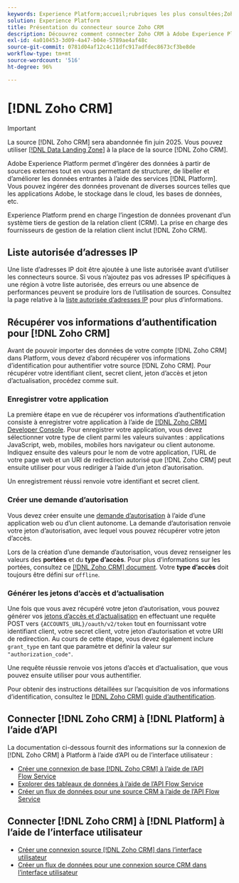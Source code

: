 ```yaml
---
keywords: Experience Platform;accueil;rubriques les plus consultées;Zoho CRM;zoho crm;Zoho;zoho
solution: Experience Platform
title: Présentation du connecteur source Zoho CRM
description: Découvrez comment connecter Zoho CRM à Adobe Experience Platform à l’aide d’API ou de l’interface utilisateur.
exl-id: 4a010453-3d09-4a47-b04e-5789ae4af48c
source-git-commit: 0781d04af12c4c11dfc917adfdec8673cf3be8de
workflow-type: tm+mt
source-wordcount: '516'
ht-degree: 96%

---
```


# [!DNL Zoho CRM]

>[!IMPORTANT]
>
>La source [!DNL Zoho CRM] sera abandonnée fin juin 2025. Vous pouvez utiliser [[!DNL Data Landing Zone]](../cloud-storage/data-landing-zone.md) à la place de la source [!DNL Zoho CRM].

Adobe Experience Platform permet d’ingérer des données à partir de sources externes tout en vous permettant de structurer, de libeller et d’améliorer les données entrantes à l’aide des services [!DNL Platform]. Vous pouvez ingérer des données provenant de diverses sources telles que les applications Adobe, le stockage dans le cloud, les bases de données, etc.

Experience Platform prend en charge l’ingestion de données provenant d’un système tiers de gestion de la relation client (CRM). La prise en charge des fournisseurs de gestion de la relation client inclut [!DNL Zoho CRM].

## Liste autorisée d’adresses IP

Une liste d’adresses IP doit être ajoutée à une liste autorisée avant d’utiliser les connecteurs source. Si vous n’ajoutez pas vos adresses IP spécifiques à une région à votre liste autorisée, des erreurs ou une absence de performances peuvent se produire lors de l’utilisation de sources. Consultez la page relative à la [liste autorisée d’adresses IP](../../ip-address-allow-list.md) pour plus d’informations.

## Récupérer vos informations d’authentification pour [!DNL Zoho CRM]

Avant de pouvoir importer des données de votre compte [!DNL Zoho CRM] dans Platform, vous devez d’abord récupérer vos informations d’identification pour authentifier votre source [!DNL Zoho CRM]. Pour récupérer votre identifiant client, secret client, jeton d’accès et jeton d’actualisation, procédez comme suit.

### Enregistrer votre application

La première étape en vue de récupérer vos informations d’authentification consiste à enregistrer votre application à l’aide de [[!DNL Zoho CRM] Developer Console](https://accounts.zoho.com/). Pour enregistrer votre application, vous devez sélectionner votre type de client parmi les valeurs suivantes : applications JavaScript, web, mobiles, mobiles hors navigateur ou client autonome. Indiquez ensuite des valeurs pour le nom de votre application, l’URL de votre page web et un URI de redirection autorisé que [!DNL Zoho CRM] peut ensuite utiliser pour vous rediriger à lʼaide dʼun jeton d’autorisation.

Un enregistrement réussi renvoie votre identifiant et secret client.

### Créer une demande d’autorisation

Vous devez créer ensuite une [demande d’autorisation](https://www.zoho.com/crm/developer/docs/api/v2/auth-request.html) à l’aide d’une application web ou d’un client autonome. La demande d’autorisation renvoie votre jeton d’autorisation, avec lequel vous pouvez récupérer votre jeton d’accès.

Lors de la création d’une demande d’autorisation, vous devez renseigner les valeurs des **portées** et du **type dʼaccès**. Pour plus d’informations sur les portées, consultez ce [[!DNL Zoho CRM] document](https://www.zoho.com/crm/developer/docs/api/v2/scopes.html). Votre **type dʼaccès** doit toujours être défini sur `offline`.

### Générer les jetons d’accès et d’actualisation

Une fois que vous avez récupéré votre jeton d’autorisation, vous pouvez générer vos [jetons dʼaccès et dʼactualisation](https://www.zoho.com/crm/developer/docs/api/v2/access-refresh.html) en effectuant une requête POST vers `{ACCOUNTS_URL}/oauth/v2/token` tout en fournissant votre identifiant client, votre secret client, votre jeton d’autorisation et votre URI de redirection. Au cours de cette étape, vous devez également inclure `grant_type` en tant que paramètre et définir la valeur sur `"authorization_code"`.

Une requête réussie renvoie vos jetons d’accès et d’actualisation, que vous pouvez ensuite utiliser pour vous authentifier.

Pour obtenir des instructions détaillées sur l’acquisition de vos informations d’identification, consultez le [[!DNL Zoho CRM] guide d’authentification](https://www.zoho.com/crm/developer/docs/api/v2/oauth-overview.html).

## Connecter [!DNL Zoho CRM] à [!DNL Platform] à lʼaide dʼAPI

La documentation ci-dessous fournit des informations sur la connexion de [!DNL Zoho CRM] à Platform à l’aide d’API ou de l’interface utilisateur :

- [Créer une connexion de base [!DNL Zoho CRM] à l’aide de l’API Flow Service](../../tutorials/api/create/crm/zoho.md)
- [Explorer des tableaux de données à l’aide de l’API Flow Service](../../tutorials/api/explore/tabular.md)
- [Créer un flux de données pour une source CRM à l’aide de l’API Flow Service](../../tutorials/api/collect/crm.md)

## Connecter [!DNL Zoho CRM] à [!DNL Platform] à lʼaide de l’interface utilisateur

- [Créer une connexion source  [!DNL Zoho CRM]  dans l’interface utilisateur](../../tutorials/ui/create/crm/zoho.md)
- [Créer un flux de données pour une connexion source CRM dans l’interface utilisateur](../../tutorials/ui/dataflow/crm.md)
